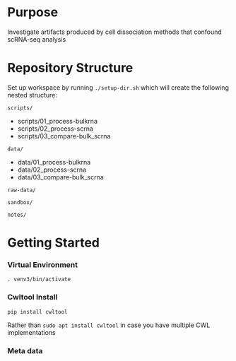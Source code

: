 # Purpose
Investigate artifacts produced by cell dissociation methods that confound scRNA-seq analysis

# Repository Structure
Set up workspace by running `./setup-dir.sh` which will create the following nested structure:

`scripts/`
+ scripts/01_process-bulkrna
+ scripts/02_process-scrna
+ scripts/03_compare-bulk_scrna

`data/`
+ data/01_process-bulkrna
+ data/02_process-scrna
+ data/03_compare-bulk_scrna

`raw-data/`

`sandbox/`

`notes/`




# Getting Started

### Virtual Environment
```
. venv3/bin/activate
```

### Cwltool Install
```
pip install cwltool
```

Rather than `sudo apt install cwltool` in case you have multiple CWL implementations

### Meta data
